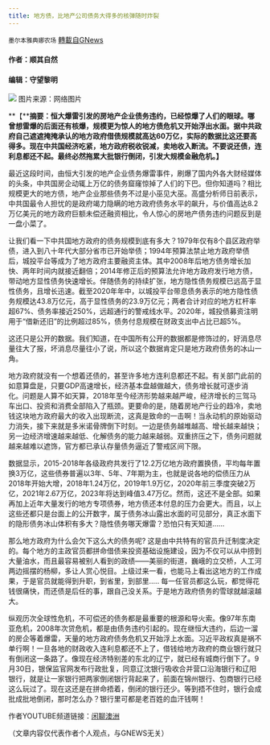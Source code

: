```yaml
---
title: 地方债，比地产公司债务大得多的核弹随时炸裂
---
```

`墨尔本雅典娜农场` [轉載自GNews](https://gnews.org/zh-hans/1569836/)

#### **作者：顺其自然**

#### **编辑：守望黎明**
![](https://assets.gnews.org/wp-content/uploads/2021/10/wuhan.jpg)
图片来源：网络图片

**【****摘要：**恒大爆雷引发的房地产企业债务违约，已经惊爆了人们的眼球。哪曾想雷爆的后面还有核爆，规模更为惊人的地方债危机又开始浮出水面。据中共政府自己遮遮掩掩承认的地方政府借债规模就高达60万亿，实际的数据比这还要高得多。现在中共国经济吃紧，地方政府税收锐减，卖地收入断流。不要说还债，连利息都还不起。最终必然拖累大批银行倒闭，引发大规模金融危机。**】**

最近这段时间，由恒大引发的地产企业债务爆雷事件，刷爆了国内外各大财经媒体的头条，中共国房企动辄上万亿的债务窟窿惊掉了人们的下巴。但你知道吗？相比规模更大的地方债，地产企业那些债务不过是小巫见大巫。高盛分析师日前表示，中共国最令人担忧的是政府竭力隐瞒的地方政府债务水平的飙升，与价值高达8.2万亿美元的地方政府巨额未偿还融资相比，令人惊心的房地产债务违约问题反到是一盘小菜了。

让我们看一下中共国地方政府的债务规模到底有多大？1979年仅有8个县区政府举债，进入到八十年代大部分省市已开始举债；1994年预算法禁止地方政府举债后，城投平台等成为了地方政府主要融资主体。其中2008年后地方债务增长加快、两年时间内就接近翻倍；2014年修正后的预算法允许地方政府发行地方债，带动地方显性债务快速增长。伴随债务的持续扩张，地方隐性债务规模已远高于显性债务，且增长迅速。截至2020年年中，以城投平台带息债务表示的地方隐性债务规模达43.8万亿元，高于显性债务的23.9万亿元；两者合计对应的地方杠杆率超67%、债务率接近250%，远超通行的警戒线水平。2020年，城投债募资注明用于“借新还旧”的比例超过85%，债务付息规模在财政支出中占比已超5%。

这还只是公开的数据。我们知道，在中国所有公开的数据都是修饰过的，好消息尽量往大了报，坏消息尽量往小了说，所以这个数据肯定只是地方政府债务的冰山一角。

地方政府就没有一个想着还债的，甚至许多地方连利息都还不起。有关部门此前的如意算盘是，只要GDP高速增长，经济基本盘越做越大，债务增长就可逐步消化。问题是人算不如天算，2018年至今经济形势越来越严峻，经济增长的三驾马车出口、投资和消费全部陷入了瓶颈。更要命的是，随着房地产行业的趋冷，卖地钱这块地方政府最大的收入出现断流，这真是致命的一击啊！当永动机的原始驱动力消失，接下来就是多米诺骨牌倒下时刻。一边是债务越堆越高、增长越来越快；另一边经济增速越来越低、化解债务的能力越来越弱。双重挤压之下，债务问题就越来越难以遮饰，官方都已承认存量债务逼近了警戒区间下限。

数据显示，2015-2018年各级政府共发行了12.2万亿地方政府置换债，平均每年置换3万亿，这些债券普遍以3年、5年、7年期为主，也就是说各地的偿债压力从2018年开始大增，2018年1.24万亿，2019年1.9万亿，2020年前三季度突破2万亿，2021年2.67万亿，2023年将达到峰值3.47万亿。然而，这还不是全部。如果再加上近年大量发行的地方专项债券，地方债还本付息的压力会更大。而且，以上这些还都只是台面上的公开数字，属于债务冰山露出水面的可见部分，真正水面下的隐形债务冰山体积有多大？隐性债务哪天爆雷？恐怕只有天知道……

那么地方政府为什么会欠下这么大的债务呢? 这是由中共特有的官员升迁制度决定的。每个地方的主政官员都拼命借债来投资基础设施建设，因为不仅可以从中捞到大量油水，而且最容易被别人看到的政绩——美丽的街道，巍峨的立交桥，人工河两边摇摆的杨柳，多让人赏心悦目。上级过来一看，也能马上看出这地方的工作成果，于是官员就能得到升职，到省里，到部里….. 每一任官员都这么玩，都觉得花钱很痛快，而还债是后任的事，跟自己没关系。于是地方政府债务的雪球就越滚越大。

纵观历次全球性危机，不可偿还的债务都是最重要的根源和导火索。像97年东南亚危机，2008年次贷危机，都是由债务违约引起的。现在继恒大违约，后边一溜的房企等着爆雷，天量的地方政府债务危机又开始浮上水面。习近平政权真是祸不单行啊！一旦各地的财政收入连利息都还不上了，借钱给地方政府的商业银行就只有倒闭这一条路了。像现在经济特别差的东北的辽宁，就已经有城商行倒下了。9月30日，银保监官网发布行政批复，同意辽沈银行吸收合并营口沿海银行和辽阳银行，就是让一家银行把两家倒闭银行背起来了，前面在锦州银行、包商银行已经这么玩过了。现在这还是在拼命捂着，倒闭的银行还少。等到捂不住时，银行会成批成批地倒闭，那时怎么办？银行里可都是老百姓的血汗钱啊！

作者YOUTUBE频道链接：[闲聊澳洲](https://www.youtube.com/channel/UCPxB0vpNpmHN0hORXK4gj2A)

（文章内容仅代表作者个人观点，与GNEWS无关）
